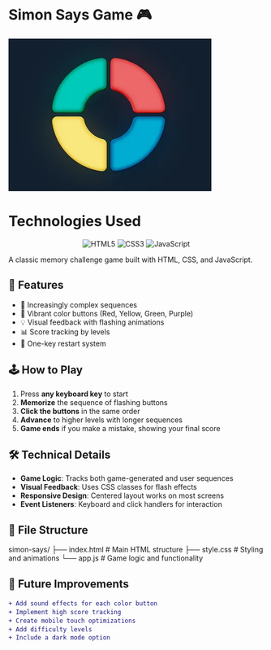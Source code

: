 # Simon Says Game 🎮  



![Game Preview](original-24e4522761db0c7c6926f773b1478998.webp)  

# Technologies Used
<div align="center">
  <img src="https://img.shields.io/badge/HTML5-E34F26?style=for-the-badge&logo=html5&logoColor=white" alt="HTML5">
  <img src="https://img.shields.io/badge/CSS3-1572B6?style=for-the-badge&logo=css3&logoColor=white" alt="CSS3">
  <img src="https://img.shields.io/badge/JavaScript-F7DF1E?style=for-the-badge&logo=javascript&logoColor=black" alt="JavaScript">
</div>

A classic memory challenge game built with HTML, CSS, and JavaScript.

## 🚀 Features
- 🔢 Increasingly complex sequences
- 🎨 Vibrant color buttons (Red, Yellow, Green, Purple)
- 💡 Visual feedback with flashing animations
- 📊 Score tracking by levels
- 🔄 One-key restart system

## 🕹️ How to Play
1. Press **any keyboard key** to start
2. **Memorize** the sequence of flashing buttons
3. **Click the buttons** in the same order
4. **Advance** to higher levels with longer sequences
5. **Game ends** if you make a mistake, showing your final score

## 🛠️ Technical Details
- **Game Logic**: Tracks both game-generated and user sequences
- **Visual Feedback**: Uses CSS classes for flash effects
- **Responsive Design**: Centered layout works on most screens
- **Event Listeners**: Keyboard and click handlers for interaction

## 📂 File Structure
simon-says/
├── index.html # Main HTML structure
├── style.css # Styling and animations
└── app.js # Game logic and functionality

## 🔮 Future Improvements
```diff
+ Add sound effects for each color button
+ Implement high score tracking
+ Create mobile touch optimizations
+ Add difficulty levels
+ Include a dark mode option
